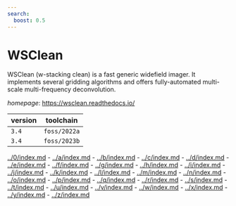 ```yaml
---
search:
  boost: 0.5
---
```

# WSClean

WSClean (w-stacking clean) is a fast generic widefield imager. It implements several gridding algorithms and offers fully-automated multi-scale multi-frequency deconvolution.

*homepage*: <https://wsclean.readthedocs.io/>

version | toolchain
--------|----------
``3.4`` | ``foss/2022a``
``3.4`` | ``foss/2023b``

[../0/index.md](0) - [../a/index.md](a) - [../b/index.md](b) - [../c/index.md](c) - [../d/index.md](d) - [../e/index.md](e) - [../f/index.md](f) - [../g/index.md](g) - [../h/index.md](h) - [../i/index.md](i) - [../j/index.md](j) - [../k/index.md](k) - [../l/index.md](l) - [../m/index.md](m) - [../n/index.md](n) - [../o/index.md](o) - [../p/index.md](p) - [../q/index.md](q) - [../r/index.md](r) - [../s/index.md](s) - [../t/index.md](t) - [../u/index.md](u) - [../v/index.md](v) - [../w/index.md](w) - [../x/index.md](x) - [../y/index.md](y) - [../z/index.md](z)

